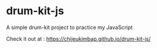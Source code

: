 # drum-kit-js
A simple drum-kit project to practice my JavaScript

Check it out at : https://chijeukimbap.github.io/drum-kit-js/
